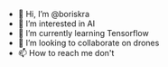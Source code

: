 - 👋 Hi, I’m @boriskra
- 👀 I’m interested in AI
- 🌱 I’m currently learning Tensorflow
- 💞️ I’m looking to collaborate on drones
- 📫 How to reach me don't

<!---
boriskra/boriskra is a ✨ special ✨ repository because its `README.md` (this file) appears on your GitHub profile.
You can click the Preview link to take a look at your changes.
--->
